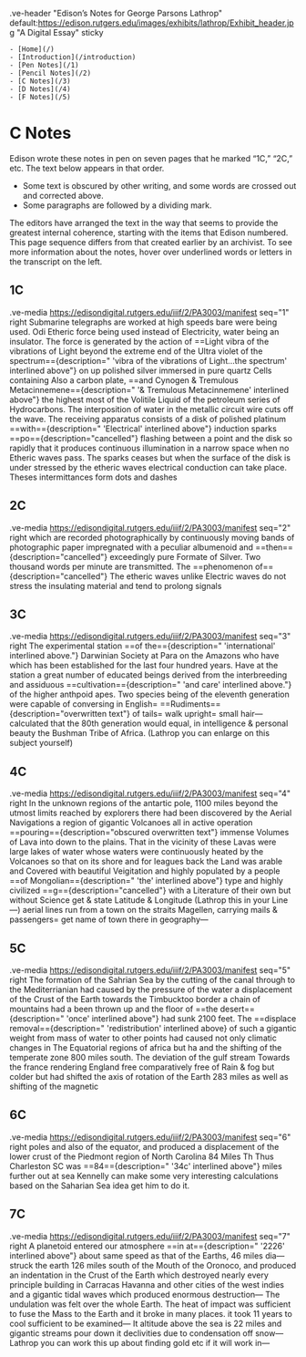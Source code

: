 .ve-header "Edison’s Notes for George Parsons Lathrop" default:https://edison.rutgers.edu/images/exhibits/lathrop/Exhibit_header.jpg "A Digital Essay" sticky

    - [Home](/)
    - [Introduction](/introduction)
    - [Pen Notes](/1)
    - [Pencil Notes](/2)
    - [C Notes](/3)
    - [D Notes](/4)
    - [F Notes](/5)
    
# C Notes

Edison wrote these notes in pen on seven pages that he marked “1C,” “2C,” etc. The text below appears in that order. 
- Some text is obscured by other writing, and some words are crossed out and corrected above. 
- Some paragraphs are followed by a dividing mark.

 The editors have arranged the text in the way that seems to provide the greatest internal coherence, starting with the items that Edison numbered. This page sequence differs from that created earlier by an archivist. To see more information about the notes, hover over underlined words or letters in the transcript on the left.

## 1C
.ve-media https://edisondigital.rutgers.edu/iiif/2/PA3003/manifest seq="1" right 
Submarine telegraphs are worked at high speeds bare were being used. Odi Etheric force being used instead of Electricity, water being an insulator. The force is generated by the action of ==Light vibra of the vibrations of Light beyond the extreme end of the Ultra violet of the spectrum=={description=" 'vibra of the vibrations of Light…the spectrum' interlined above"} on up polished silver immersed in pure quartz Cells containing Also a carbon plate, ==and Cynogen & Tremulous Metacinnemene=={description=" '& Tremulous Metacinnemene' interlined above"} the highest most of the Volitile Liquid of the petroleum series of Hydrocarbons. The interposition of water in the metallic circuit wire cuts off the wave. The receiving apparatus consists of a disk of polished platinum ==with=={description=" 'Electrical' interlined above"} induction sparks ==po=={description="cancelled"} flashing between a point and the disk so rapidly that it produces continuous illumination in a narrow space when no Etheric waves pass. The sparks ceases but when the surface of the disk is under stressed by the etheric waves electrical conduction can take place. Theses intermittances form dots and dashes 

## 2C
.ve-media https://edisondigital.rutgers.edu/iiif/2/PA3003/manifest seq="2" right 
which are recorded photographically by continuously moving bands of photographic paper impregnated with a peculiar albumenoid and ==then=={description="cancelled"} exceedingly pure Formate of Silver. Two thousand words per minute are transmitted. The ==phenomenon of=={description="cancelled"} The etheric waves unlike Electric waves do not stress the insulating material and tend to prolong signals

## 3C
.ve-media https://edisondigital.rutgers.edu/iiif/2/PA3003/manifest seq="3" right 
The experimental station ==of the=={description=" 'international' interlined above."} Darwinian Society at Para on the Amazons who have which has been established for the last four hundred years. Have at the station a great number of educated beings derived from the interbreeding and assiduous ==cultivation=={description=" 'and care' interlined above."} of the higher anthpoid apes. Two species being of the eleventh generation were capable of conversing in English= ==Rudiments=={description="overwritten text"} of tails= walk upright= small hair— calculated that the 80th generation would equal, in intelligence & personal beauty the Bushman Tribe of Africa. (Lathrop you can enlarge on this subject yourself)

## 4C
.ve-media https://edisondigital.rutgers.edu/iiif/2/PA3003/manifest seq="4" right 
In the unknown regions of the antartic pole, 1100 miles beyond the utmost limits reached by explorers there had been discovered by the Aerial Navigations a region of gigantic Volcanoes all in active operation ==pouring=={description="obscured overwritten text"} immense Volumes of Lava into down to the plains. That in the vicinity of these Lavas were large lakes of water whose waters were continuously heated by the Volcanoes so that on its shore and for leagues back the Land was arable and Covered with beautiful Veigitation and highly populated by a people ==of Mongolian=={description=" 'the' interlined above"} type and highly civilized  ==g=={description="cancelled"} with a Literature of their own but without Science get & state Latitude & Longitude (Lathrop this in your Line—) aerial lines run from a town on the straits Magellen, carrying mails & passengers= get name of town there in geography—

## 5C
.ve-media https://edisondigital.rutgers.edu/iiif/2/PA3003/manifest seq="5" right 
The formation of the Sahrian Sea by the cutting of the canal through to the Mediterrianian had caused by the pressure of the water a displacement of the Crust of the Earth towards the Timbucktoo border a chain of mountains had a been thrown up and the floor of ==the desert=={description=" 'once' interlined above"}  had sunk 2100 feet. The ==displace removal=={description=" 'redistribution' interlined above} of such a gigantic weight from mass of water to other points had caused not only climatic changes in The Equatorial regions of africa but ha and the shifting of the temperate zone 800 miles south. The deviation of the gulf stream Towards the france rendering England free comparatively free of Rain & fog but colder but had shifted the axis of rotation of the Earth 283 miles as well as shifting of the magnetic 

## 6C
.ve-media https://edisondigital.rutgers.edu/iiif/2/PA3003/manifest seq="6" right 
poles and also of the equator, and produced a displacement of the lower crust of the Piedmont region of North Carolina 84 Miles Th Thus Charleston SC was ==84=={description=" '34c' interlined above"} miles further out at sea
Kennelly can make some very interesting calculations based on the Saharian Sea idea get him to do it. 
    
## 7C
.ve-media https://edisondigital.rutgers.edu/iiif/2/PA3003/manifest seq="7" right 
A planetoid entered our atmosphere ==in at=={description=" '2226' interlined above"} about same speed as that of the Earths, 46 miles dia— struck the earth 126 miles south of the Mouth of the Oronoco, and produced an indentation in the Crust of the Earth which destroyed nearly every principle building in Carracas Havanna and other cities of the west indies and a gigantic tidal waves which produced enormous destruction— The undulation was felt over the whole Earth. The heat of impact was sufficient to fuse the Mass to the Earth and it broke in many places. it took 11 years to cool sufficient to be examined— It altitude above the sea is 22 miles and gigantic streams pour down it declivities due to condensation off snow— Lathrop you can work this up about finding gold etc if it will work in—